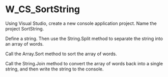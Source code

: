 # W_CS_SortString

Using Visual Studio, create a new console application project. Name the project SortString. 

Define a string. Then use the String.Split method to separate the string into an array of words.

Call the Array.Sort method to sort the array of words.

Call the String.Join method to convert the array of words back into a single string, and then write the string to the console.
